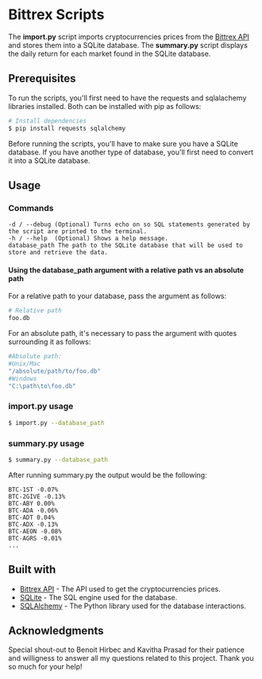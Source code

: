 # Bittrex Scripts
The **import.py** script imports cryptocurrencies prices from the [Bittrex API](https://bittrex.com/home/api) and stores them into a SQLite database. The **summary.py** script displays the daily return for each market found in the SQLite database. 

## Prerequisites
To run the scripts, you'll first need to have the requests and sqlalachemy libraries installed. Both can be installed with pip as follows: 

```bash
# Install dependencies
$ pip install requests sqlalchemy 

```
Before running the scripts, you'll have to make sure you have a SQLite database. If you have another type of database, you'll first need to convert it into a SQLite database.  

## Usage 
### Commands 
```text
-d / --debug (Optional) Turns echo on so SQL statements generated by the script are printed to the terminal.
-h / --help  (Optional) Shows a help message.
database_path The path to the SQLite database that will be used to store and retrieve the data.
```
#### Using the database_path argument with a relative path vs an absolute path
For a relative path to your database, pass the argument as follows:
```bash
# Relative path
foo.db
```
For an absolute path, it's necessary to pass the argument with quotes surrounding it as follows:
```bash
#Absolute path:
#Unix/Mac
"/absolute/path/to/foo.db"
#Windows
"C:\path\to\foo.db"
```
### import.py usage
```bash
$ import.py --database_path
```

### summary.py usage
```bash
$ summary.py --database_path
```
 After running summary.py the output would be the following:
 
 ```text
BTC-1ST -0.07%
BTC-2GIVE -0.13%
BTC-ABY 0.00%
BTC-ADA -0.06%
BTC-ADT 0.04%
BTC-ADX -0.13%
BTC-AEON -0.08%
BTC-AGRS -0.01%
...
```
## Built with
* [Bittrex API](https://bittrex.com/home/api) - The API used to get the cryptocurrencies prices.
* [SQLite](https://www.sqlite.org) - The SQL engine used for the database.
* [SQLAlchemy](https://www.sqlalchemy.org) - The Python library used for the database interactions. 

## Acknowledgments 
Special shout-out to Benoit Hirbec and Kavitha Prasad for their patience and willigness to answer all my questions related to this project. Thank you so much for your help!
